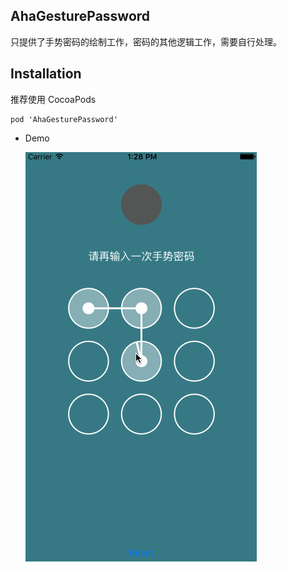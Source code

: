 ## AhaGesturePassword

只提供了手势密码的绘制工作，密码的其他逻辑工作，需要自行处理。

## Installation

推荐使用 CocoaPods

```
pod 'AhaGesturePassword'
```

* Demo

   ![](demo.gif)
